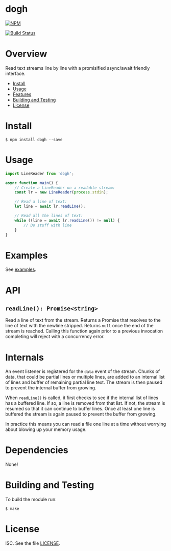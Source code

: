 # dogh

[![NPM](https://nodei.co/npm/dogh.png?downloads=true&downloadRank=true&stars=true)](https://nodei.co/npm/dogh/)

[![Build Status](https://travis-ci.org/sehrope/node-dogh.svg?branch=master)](https://travis-ci.org/sehrope/node-dogh)

# Overview
Read text streams line by line with a promisified async/await friendly interface.

* [Install](#install)
* [Usage](#usage)
* [Features](#features)
* [Building and Testing](#building-and-testing)
* [License](#license)

# Install

    $ npm install dogh --save

# Usage
```typescript
import LineReader from 'dogh';

async function main() {
    // Create a LineReader on a readable stream:
    const lr = new LineReader(process.stdin);

    // Read a line of text:
    let line = await lr.readLine();

    // Read all the lines of text:
    while ((line = await lr.readLine()) != null) {
        // Do stuff with line
    }
}
```

# Examples
See [examples](examples/).

# API
## `readLine(): Promise<string>`
Read a line of text from the stream.
Returns a Promise that resolves to the line of text with the newline stripped.
Returns `null` once the end of the stream is reached.
Calling this function again prior to a previous invocation completing will reject with a concurrency error.

# Internals
An event listener is registered for the `data` event of the stream.
Chunks of data, that could be partial lines or multiple lines, are added to an internal list of lines and buffer of remaining partial line text.
The stream is then paused to prevent the internal buffer from growing.

When `readLine()` is called, it first checks to see if the internal list of lines has a buffered line.
If so, a line is removed from that list.
If not, the stream is resumed so that it can continue to buffer lines.
Once at least one line is buffered the stream is again paused to prevent the buffer from growing.

In practice this means you can read a file one line at a time without worrying about blowing up your memory usage.

# Dependencies
None!

# Building and Testing
To build the module run:

    $ make

# License
ISC. See the file [LICENSE](LICENSE).
